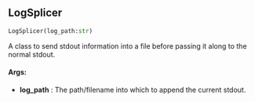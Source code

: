 ## LogSplicer
```python
LogSplicer(log_path:str)
```
A class to send stdout information into a file before passing it along to the normal stdout.


#### Args:

* **log_path** :  The path/filename into which to append the current stdout.